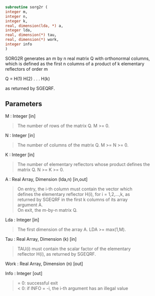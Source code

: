 ```fortran  
subroutine sorg2r (  
integer m,  
integer n,  
integer k,  
real, dimension(lda, *) a,  
integer lda,  
real, dimension(*) tau,  
real, dimension(*) work,  
integer info  
)  
```  
  
SORG2R generates an m by n real matrix Q with orthonormal columns,  
which is defined as the first n columns of a product of k elementary  
reflectors of order m  
  
Q  =  H(1) H(2) . . . H(k)  
  
as returned by SGEQRF.  
  
## Parameters  
M : Integer [in]  
> The number of rows of the matrix Q. M >= 0.  
  
N : Integer [in]  
> The number of columns of the matrix Q. M >= N >= 0.  
  
K : Integer [in]  
> The number of elementary reflectors whose product defines the  
> matrix Q. N >= K >= 0.  
  
A : Real Array, Dimension (lda,n) [in,out]  
> On entry, the i-th column must contain the vector which  
> defines the elementary reflector H(i), for i = 1,2,...,k, as  
> returned by SGEQRF in the first k columns of its array  
> argument A.  
> On exit, the m-by-n matrix Q.  
  
Lda : Integer [in]  
> The first dimension of the array A. LDA >= max(1,M).  
  
Tau : Real Array, Dimension (k) [in]  
> TAU(i) must contain the scalar factor of the elementary  
> reflector H(i), as returned by SGEQRF.  
  
Work : Real Array, Dimension (n) [out]  
  
Info : Integer [out]  
> = 0: successful exit  
> < 0: if INFO = -i, the i-th argument has an illegal value  
  
